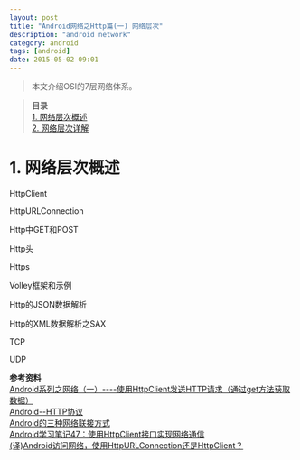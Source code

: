 ```yaml
---
layout: post
title: "Android网络之Http篇(一) 网络层次"
description: "android network"
category: android
tags: [android]
date: 2015-05-02 09:01
---
```


> 本文介绍OSI的7层网络体系。

> **目录**  
[1. 网络层次概述](#anchor1)  
[2. 网络层次详解](#anchor2)  


<a name="anchor1"></a>
# 1. 网络层次概述

HttpClient

HttpURLConnection

Http中GET和POST

Http头

Https

Volley框架和示例

Http的JSON数据解析

Http的XML数据解析之SAX

TCP

UDP


**参考资料**  
[Android系列之网络（一）----使用HttpClient发送HTTP请求（通过get方法获取数据）](http://www.cnblogs.com/smyhvae/p/4004983.html)  
[Android--HTTP协议](http://www.cnblogs.com/plokmju/p/java-HTTP.html)  
[Android的三种网络联接方式](http://www.cnblogs.com/csj007523/archive/2011/05/30/2063079.html)  
[Android学习笔记47：使用HttpClient接口实现网络通信](http://www.cnblogs.com/menlsh/archive/2013/05/25/3099479.html)  
[(译)Android访问网络，使用HttpURLConnection还是HttpClient？](http://blog.csdn.net/guolin_blog/article/details/12452307)
